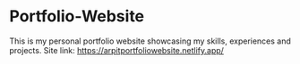 # Portfolio-Website
This is my personal portfolio website showcasing my skills, experiences and projects. Site link: https://arpitportfoliowebsite.netlify.app/
